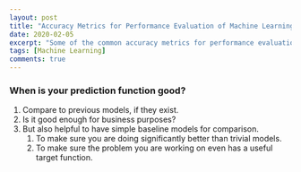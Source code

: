 ```yaml
---
layout: post
title: "Accuracy Metrics for Performance Evaluation of Machine Learning Models."
date: 2020-02-05
excerpt: "Some of the common accuracy metrics for performance evaluation"
tags: [Machine Learning]
comments: true
---
```


### When is your prediction function good?

1. Compare to previous  models, if they exist.
2. Is it good enough for business purposes?
3. But also helpful to have simple baseline models for comparison.
	1. To make sure you are doing significantly better than trivial models.
	2. To make sure the problem you are working on even has a useful target function.

